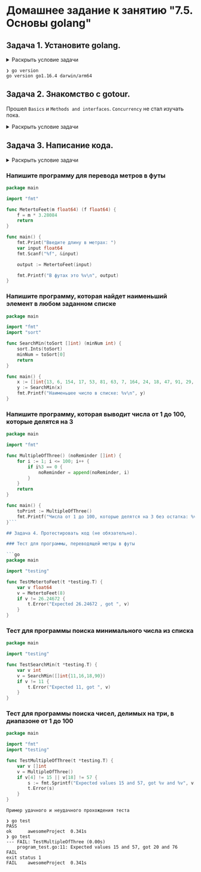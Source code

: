 # Домашнее задание к занятию "7.5. Основы golang"

## Задача 1. Установите golang.

<details>
<summary>Раскрыть условие задачи</summary>

> 1. Воспользуйтесь инструкций с официального сайта: [https://golang.org/](https://golang.org/).
> 2. Так же для тестирования кода можно использовать песочницу: [https://play.golang.org/](https://play.golang.org/).

</details>

```shell
❯ go version
go version go1.16.4 darwin/arm64
```

## Задача 2. Знакомство с gotour.

Прошел `Basics` и `Methods and interfaces`. `Concurrency` не стал изучать пока.

<details>
<summary>Раскрыть условие задачи</summary>

> У Golang есть обучающая интерактивная консоль [https://tour.golang.org/](https://tour.golang.org/).
> Рекомендуется изучить максимальное количество примеров. В консоли уже написан необходимый код, осталось только с ним ознакомиться и поэкспериментировать как написано в инструкции в левой части экрана.

</details>

## Задача 3. Написание кода.


<details>
<summary>Раскрыть условие задачи</summary>

> Цель этого задания закрепить знания о базовом синтаксисе языка. Можно использовать редактор кода на своем компьютере, либо использовать песочницу: [https://play.golang.org/](https://play.golang.org/).
>
> 1. Напишите программу для перевода метров в футы (1 фут = 0.3048 метр). Можно запросить исходные данные
     > у пользователя, а можно статически задать в коде.
     >     Для взаимодействия с пользователем можно использовать функцию `Scanf`:
     >     ```
>     package main
>     
>     import "fmt"
>     
>     func main() {
>         fmt.Print("Enter a number: ")
>         var input float64
>         fmt.Scanf("%f", &input)
>     
>         output := input * 2
>     
>         fmt.Println(output)    
>     }
>     ```
>
> 1. Напишите программу, которая найдет наименьший элемент в любом заданном списке, например:
     >     ```
>     x := []int{48,96,86,68,57,82,63,70,37,34,83,27,19,97,9,17,}
>     ```
> 1. Напишите программу, которая выводит числа от 1 до 100, которые делятся на 3. То есть `(3, 6, 9, …)`.
>
> В виде решения ссылку на код или сам код.

</details>

### Напишите программу для перевода метров в футы

```go
package main

import "fmt"

func MetertoFeet(m float64) (f float64) {
	f = m * 3.28084
	return
}

func main() {
	fmt.Print("Введите длину в метрах: ")
	var input float64
	fmt.Scanf("%f", &input)

	output := MetertoFeet(input)

	fmt.Printf("В футах это %v\n", output)
}

```

### Напишите программу, которая найдет наименьший элемент в любом заданном списке

```go
package main

import "fmt"
import "sort"

func SearchMin(toSort []int) (minNum int) {
	sort.Ints(toSort)
	minNum = toSort[0]
	return
}

func main() {
	x := []int{13, 6, 154, 17, 53, 81, 63, 7, 164, 24, 18, 47, 91, 29, 4, 74}
	y := SearchMin(x)
	fmt.Printf("Наименьшее число в списке: %v\n", y)
}
```


### Напишите программу, которая выводит числа от 1 до 100, которые делятся на 3

```go
package main

import "fmt"

func MultipleOfThree() (noReminder []int) {
	for i := 1; i <= 100; i++ {
		if i%3 == 0 {
			noReminder = append(noReminder, i)
		}
	}
	return
}

func main() {
	toPrint := MultipleOfThree()
	fmt.Printf("Числа от 1 до 100, которые делятся на 3 без остатка: %v\n", toPrint)
}```

## Задача 4. Протестировать код (не обязательно).

### Тест для программы, переводящей метры в футы

```go
package main

import "testing"

func TestMetertoFeet(t *testing.T) {
	var v float64
	v = MetertoFeet(8)
	if v != 26.24672 {
		t.Error("Expected 26.24672 , got ", v)
	}
}
```

### Тест для программы поиска минимального числа из списка

```go
package main

import "testing"

func TestSearchMin(t *testing.T) {
	var v int
	v = SearchMin([]int{11,16,18,90})
	if v != 11 {
		t.Error("Expected 11, got ", v)
	}
}
```

### Тест для программы поиска чисел, делимых на три, в диапазоне от 1 до 100

```go
package main

import "fmt"
import "testing"

func TestMultipleOfThree(t *testing.T) {
	var v []int
	v = MultipleOfThree()
	if v[4] != 15 || v[18] != 57 {
		s := fmt.Sprintf("Expected values 15 and 57, got %v and %v", v[4], v[18])
		t.Error(s)
	}
}
```

`Пример удачного и неудачного прохождения теста`
```shell
❯ go test
PASS
ok      awesomeProject  0.341s
❯ go test
--- FAIL: TestMultipleOfThree (0.00s)
    program_test.go:11: Expected values 15 and 57, got 20 and 76
FAIL
exit status 1
FAIL    awesomeProject  0.341s

```